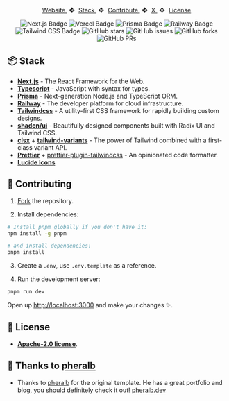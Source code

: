 <div align="center">
    <a href="https://mark.zamora.dev" target="_blank">
        Website
    </a>
    <span>&nbsp;❖&nbsp;</span>
    <a href="https://github.com/XzuicerJr/mark?tab=readme-ov-file#-stack">
        Stack
    </a>
    <span>&nbsp;❖&nbsp;</span>
    <a href="https://github.com/XzuicerJr/mark?tab=readme-ov-file#-contributing">
        Contribute
    </a>
    <span>&nbsp;❖&nbsp;</span>
    <a href="https://zamora.dev/tw">
        X
    </a>
    <span>&nbsp;❖&nbsp;</span>
    <a href="https://github.com/XzuicerJr/mark?tab=readme-ov-file#-license">
        License
    </a>
</div>

</p>

<div align="center">

![Next.js Badge](https://img.shields.io/badge/Next.js-000?logo=next.js&logoColor=fff&style=flat)
![Vercel Badge](https://img.shields.io/badge/Vercel-000?logo=vercel&logoColor=fff&style=flat)
![Prisma Badge](https://img.shields.io/badge/Prisma-000?logo=prisma&logoColor=fff&style=flat)
![Railway Badge](https://img.shields.io/badge/Railway-000?logo=railway&logoColor=fff&style=flat)
![Tailwind CSS Badge](https://img.shields.io/badge/Tailwind%20CSS-06B6D4?logo=tailwindcss&logoColor=fff&style=flat)
![GitHub stars](https://img.shields.io/github/stars/XzuicerJr/mark)
![GitHub issues](https://img.shields.io/github/issues/XzuicerJr/mark)
![GitHub forks](https://img.shields.io/github/forks/XzuicerJr/mark)
![GitHub PRs](https://img.shields.io/github/issues-pr/XzuicerJr/mark)
</div>


## 📦 Stack

- [**Next.js**](https://nextjs.org/) - The React Framework for the Web.
- [**Typescript**](https://www.typescriptlang.org/) - JavaScript with syntax for types.
- [**Prisma**](https://www.prisma.io/) - Next-generation Node.js and TypeScript ORM.
- [**Railway**](https://railway.app/) - The developer platform for cloud infrastructure.
- [**Tailwindcss**](https://tailwindcss.com/) - A utility-first CSS framework for rapidly building custom designs.
- [**shadcn/ui**](https://ui.shadcn.com/) - Beautifully designed components built with Radix UI and Tailwind CSS.
- [**clsx**](https://github.com/lukeed/clsx) + [**tailwind-variants**](https://www.tailwind-variants.org/) - The power of Tailwind combined with a first-class variant API.
- [**Prettier**](https://prettier.io/) + [prettier-plugin-tailwindcss](https://github.com/tailwindlabs/prettier-plugin-tailwindcss) - An opinionated code formatter.
- [**Lucide Icons**](https://lucide.dev/)

## 🚀 Contributing

1. [Fork](https://github.com/XzuicerJr/mark/fork) the repository.

2. Install dependencies:

```bash
# Install pnpm globally if you don't have it:
npm install -g pnpm

# and install dependencies:
pnpm install
```

3. Create a `.env`, use `.env.template` as a reference.

4. Run the development server:

```bash
pnpm run dev
```

Open up [http://localhost:3000](http://localhost:3000) and make your changes ✨.

## 📄 License

- [**Apache-2.0 license**](https://github.com/XzuicerJr/zamora.dev?tab=Apache-2.0-1-ov-file#readme).

## 🤝 Thanks to [pheralb](https://github.com/pheralb)

- Thanks to [pheralb](https://github.com/pheralb) for the original template. He has a great portfolio and blog, you should definitely check it out! [pheralb.dev](https://pheralb.dev)